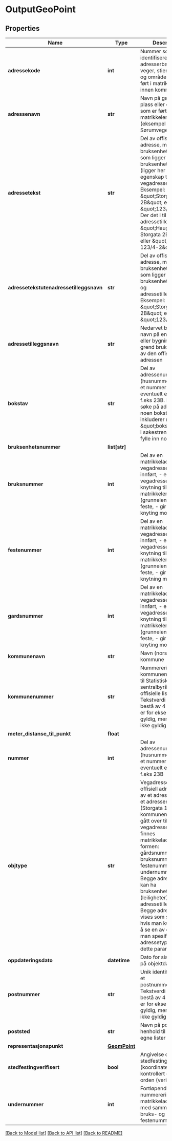 # OutputGeoPoint

## Properties
Name | Type | Description | Notes
------------ | ------------- | ------------- | -------------
**adressekode** | **int** | Nummer som entydig identifiserer adresserbare gater, veger, stier, plasser og områder som er ført i matrikkelen innen kommunen | [optional] 
**adressenavn** | **str** | Navn på gate, veg, sti, plass eller område som er ført i matrikkelen (eksempel Sørumvegen). | [optional] 
**adressetekst** | **str** | Del av offisiell adresse, men uten bruksenhetsnummer som ligger til bruksenheter/boliger (ligger her som egenskap til vegadressen) Eksempel: \&quot;Storgata 2B\&quot; eller \&quot;123/4-2\&quot; Der det i tillegg er adressetilleggsnavn: \&quot;Haugen, Storgata 2B\&quot; eller \&quot;Midtgard, 123/4-2\&quot; | [optional] 
**adressetekstutenadressetilleggsnavn** | **str** | Del av offisiell adresse, men uten bruksenhetsnummer som ligger til bruksenheter/boliger og adressetilleggsnavn Eksempel: \&quot;Storgata 2B\&quot; eller \&quot;123/4-2\&quot; | [optional] 
**adressetilleggsnavn** | **str** | Nedarvet bruksnavn, navn på en institusjon eller bygning eller grend brukt som del av den offisielle adressen | [optional] 
**bokstav** | **str** | Del av adressenummer (husnummer) som er et nummer og en eventuelt en bokstav, f.eks 23B. For å kun søke på adresser uten noen bokstav så inkluderer man \&quot;bokstav&#x3D;\&quot; i søkestrengen uten å fylle inn noen verdi. | [optional] 
**bruksenhetsnummer** | **list[str]** |  | [optional] 
**bruksnummer** | **int** | Del av en matrikkeladresse der vegadresse ikke er innført, - eller vegadressens knytning til matrikkelenhet (grunneiendom eller feste, - gir her ikke knyting mot seksjon) | [optional] 
**festenummer** | **int** | Del av en matrikkeladresse der vegadresse ikke er innført, - eller vegadressens knytning til matrikkelenhet (grunneiendom eller feste, - gir her ikke knytning mot seksjon) | [optional] 
**gardsnummer** | **int** | Del av en matrikkeladresse der vegadresse ikke er innført, - eller vegadressens knytning til matrikkelenhet (grunneiendom eller feste, - gir her ikke knyting mot seksjon) | [optional] 
**kommunenavn** | **str** | Navn (norsk) på en kommune | [optional] 
**kommunenummer** | **str** | Nummerering av kommunen i henhold til Statistisk sentralbyrå sin offisielle liste. Tekstverdi som må bestå av 4 tall. 0301 er for eksempel gyldig, mens 301 er ikke gyldig. | [optional] 
**meter_distanse_til_punkt** | **float** |  | [optional] 
**nummer** | **int** | Del av adressenummer (husnummer) som er et nummer og eventuelt en bokstav, f.eks 23B | [optional] 
**objtype** | **str** | Vegadresse er offisiell adresse i form av et adressenavn og et adressenummer (Storgata 10). Der kommunen ikke har gått over til vegadresser, vil det finnes matrikkeladresse på formen: gårdsnummer/ bruksnummer/ev festenummer-ev undernummer (10/2) Begge adressetypene kan ha bruksenhetsnummer (leiligheter) og adressetilleggsnavn. Begge adressetypene vises som standard, hvis man kun ønsker å se en av de kan man spesifisere adressetypen via dette parameteret. | [optional] 
**oppdateringsdato** | **datetime** | Dato for siste endring på objektdataene | [optional] 
**postnummer** | **str** | Unik identifikasjon av et postnummerområde. Tekstverdi som må bestå av 4 tall. 0340 er for eksempel gyldig, mens 340 er ikke gyldig. | [optional] 
**poststed** | **str** | Navn på poststed i henhold til Postens egne lister | [optional] 
**representasjonspunkt** | [**GeomPoint**](GeomPoint.md) |  | [optional] 
**stedfestingverifisert** | **bool** | Angivelse om stedfestingen (koordinatene) er kontrollert og funnet i orden (verifisert) | [optional] 
**undernummer** | **int** | Fortløpende nummerering av matrikkeladresser med samme gårds-, bruks- og festenummer. | [optional] 

[[Back to Model list]](../README.md#documentation-for-models) [[Back to API list]](../README.md#documentation-for-api-endpoints) [[Back to README]](../README.md)

